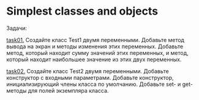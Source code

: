 # Simplest classes and objects 
Задачи:

<a href="https://github.com/IrynaValovich/Java_Intro_Online/tree/master/4_Programming_with_classes/Simplest_classes_and_objects/src/by/htp/simplest_class/task01">task01.</a> Создайте класс Test1 двумя переменными. Добавьте метод вывода на экран и методы изменения этих переменных. Добавьте метод, который находит сумму значений этих переменных, и метод, который находит наибольшее значение из этих двух переменных.

<a href="https://github.com/IrynaValovich/Java_Intro_Online/tree/master/4_Programming_with_classes/Simplest_classes_and_objects/src/by/htp/simplest_class/task02">task02.</a> Создайте класс Test2 двумя переменными. Добавьте конструктор с входными параметрами. Добавьте конструктор, инициализирующий члены класса по умолчанию. Добавьте set- и get- методы для полей экземпляра класса.
